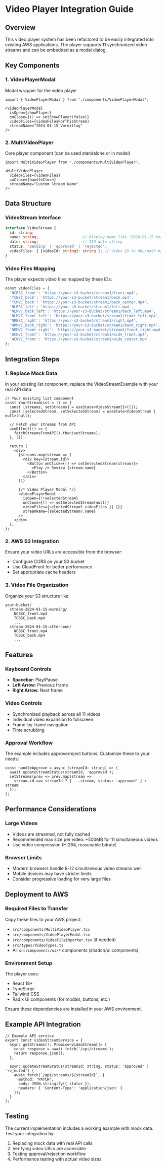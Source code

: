 # Video Player Integration Guide

## Overview
This video player system has been refactored to be easily integrated into existing AWS applications. The player supports 11 synchronized video streams and can be embedded as a modal dialog.

## Key Components

### 1. VideoPlayerModal
Modal wrapper for the video player
```tsx
import { VideoPlayerModal } from './components/VideoPlayerModal';

<VideoPlayerModal
  isOpen={showPlayer}
  onClose={() => setShowPlayer(false)}
  videoFiles={videoFilesForThisStream}
  streamName="2024-01-15 Vormittag"
/>
```

### 2. MultiVideoPlayer
Core player component (can be used standalone or in modal)
```tsx
import MultiVideoPlayer from './components/MultiVideoPlayer';

<MultiVideoPlayer 
  videoFiles={videoFiles}
  onClose={handleClose}
  streamName="Custom Stream Name"
/>
```

## Data Structure

### VideoStream Interface
```typescript
interface VideoStream {
  id: string;
  name: string;                    // Display name like "2024-01-15 Vormittag"
  date: string;                    // ISO date string
  status: 'pending' | 'approved' | 'rejected';
  videoFiles: { [videoId: string]: string }; // Video ID to URL/path mapping
}
```

### Video Files Mapping
The player expects video files mapped by these IDs:
```typescript
const videoFiles = {
  'NCBSC_front': 'https://your-s3-bucket/stream1/front.mp4',
  'TCBSC_back': 'https://your-s3-bucket/stream1/back.mp4',
  'TCMVC_back': 'https://your-s3-bucket/stream1/back_center.mp4',
  'NLBSC_left': 'https://your-s3-bucket/stream1/left.mp4',
  'NLMVC_back_left': 'https://your-s3-bucket/stream1/back_left.mp4',
  'NLMVC_front_left': 'https://your-s3-bucket/stream1/front_left.mp4',
  'NRBSC_right': 'https://your-s3-bucket/stream1/right.mp4',
  'NRMVC_back_right': 'https://your-s3-bucket/stream1/back_right.mp4',
  'NRMVC_front_right': 'https://your-s3-bucket/stream1/front_right.mp4',
  'WCNVC_front': 'https://your-s3-bucket/stream1/wide_front.mp4',
  'WCWVC_front': 'https://your-s3-bucket/stream1/wide_center.mp4',
};
```

## Integration Steps

### 1. Replace Mock Data
In your existing list component, replace the VideoStreamExample with your real API data:

```tsx
// Your existing list component
const YourStreamList = () => {
  const [streams, setStreams] = useState<VideoStream[]>([]);
  const [selectedStream, setSelectedStream] = useState<VideoStream | null>(null);
  
  // Fetch your streams from API
  useEffect(() => {
    fetchStreamsFromAPI().then(setStreams);
  }, []);

  return (
    <div>
      {streams.map(stream => (
        <div key={stream.id}>
          <Button onClick={() => setSelectedStream(stream)}>
            <Play /> Review {stream.name}
          </Button>
        </div>
      ))}
      
      {/* Video Player Modal */}
      <VideoPlayerModal
        isOpen={!!selectedStream}
        onClose={() => setSelectedStream(null)}
        videoFiles={selectedStream?.videoFiles || {}}
        streamName={selectedStream?.name}
      />
    </div>
  );
};
```

### 2. AWS S3 Integration
Ensure your video URLs are accessible from the browser:
- Configure CORS on your S3 bucket
- Use CloudFront for better performance
- Set appropriate cache headers

### 3. Video File Organization
Organize your S3 structure like:
```
your-bucket/
  stream-2024-01-15-morning/
    NCBSC_front.mp4
    TCBSC_back.mp4
    ...
  stream-2024-01-15-afternoon/
    NCBSC_front.mp4
    TCBSC_back.mp4
    ...
```

## Features

### Keyboard Controls
- **Spacebar**: Play/Pause
- **Left Arrow**: Previous frame
- **Right Arrow**: Next frame

### Video Controls
- Synchronized playback across all 11 videos
- Individual video expansion to fullscreen
- Frame-by-frame navigation
- Time scrubbing

### Approval Workflow
The example includes approve/reject buttons. Customize these to your needs:
```tsx
const handleApprove = async (streamId: string) => {
  await updateStreamStatus(streamId, 'approved');
  setStreams(prev => prev.map(stream => 
    stream.id === streamId ? { ...stream, status: 'approved' } : stream
  ));
};
```

## Performance Considerations

### Large Videos
- Videos are streamed, not fully cached
- Recommended max size per video: ~500MB for 11 simultaneous videos
- Use video compression (H.264, reasonable bitrate)

### Browser Limits
- Modern browsers handle 8-12 simultaneous video streams well
- Mobile devices may have stricter limits
- Consider progressive loading for very large files

## Deployment to AWS

### Required Files to Transfer
Copy these files to your AWS project:
- `src/components/MultiVideoPlayer.tsx`
- `src/components/VideoPlayerModal.tsx`
- `src/components/VideoFileImporter.tsx` (if needed)
- `src/types/VideoTypes.ts`
- All `src/components/ui/*` components (shadcn/ui components)

### Environment Setup
The player uses:
- React 18+
- TypeScript
- Tailwind CSS
- Radix UI components (for modals, buttons, etc.)

Ensure these dependencies are installed in your AWS environment.

## Example API Integration

```tsx
// Example API service
export const videoStreamService = {
  async getStreams(): Promise<VideoStream[]> {
    const response = await fetch('/api/streams');
    return response.json();
  },
  
  async updateStreamStatus(streamId: string, status: 'approved' | 'rejected') {
    await fetch(`/api/streams/${streamId}`, {
      method: 'PATCH',
      body: JSON.stringify({ status }),
      headers: { 'Content-Type': 'application/json' }
    });
  }
};
```

## Testing
The current implementation includes a working example with mock data. Test your integration by:
1. Replacing mock data with real API calls
2. Verifying video URLs are accessible
3. Testing approval/rejection workflow
4. Performance testing with actual video sizes